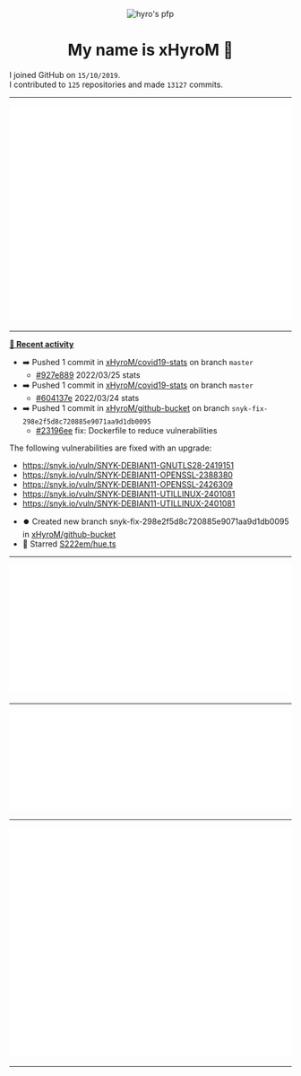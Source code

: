 <p align="center">
    <img src="https://avatars.githubusercontent.com/u/56601352" width="192" alt="hyro's pfp" />
    <h1 align="center">My name is xHyroM 👋</h1>
</p>

I joined GitHub on `15/10/2019`.  
I contributed to `125` repositories and made `13127` commits.  

___

<img src="https://github.com/xHyroM/xHyroM/blob/master/.cache/base.svg">

___

**[📰 Recent activity](https://github.com/xHyroM)**
* ➡️ Pushed 1 commit in [xHyroM/covid19-stats](https://github.com/xHyroM/covid19-stats) on branch `master`
  * [#927e889](https://github.com/xHyroM/covid19-stats/commit/927e889) 2022/03/25 stats
* ➡️ Pushed 1 commit in [xHyroM/covid19-stats](https://github.com/xHyroM/covid19-stats) on branch `master`
  * [#604137e](https://github.com/xHyroM/covid19-stats/commit/604137e) 2022/03/24 stats
* ➡️ Pushed 1 commit in [xHyroM/github-bucket](https://github.com/xHyroM/github-bucket) on branch `snyk-fix-298e2f5d8c720885e9071aa9d1db0095`
  * [#23196ee](https://github.com/xHyroM/github-bucket/commit/23196ee) fix: Dockerfile to reduce vulnerabilities

The following vulnerabilities are fixed with an upgrade:
- https://snyk.io/vuln/SNYK-DEBIAN11-GNUTLS28-2419151
- https://snyk.io/vuln/SNYK-DEBIAN11-OPENSSL-2388380
- https://snyk.io/vuln/SNYK-DEBIAN11-OPENSSL-2426309
- https://snyk.io/vuln/SNYK-DEBIAN11-UTILLINUX-2401081
- https://snyk.io/vuln/SNYK-DEBIAN11-UTILLINUX-2401081
* ⏺️ Created new branch snyk-fix-298e2f5d8c720885e9071aa9d1db0095 in [xHyroM/github-bucket](https://github.com/xHyroM/github-bucket)
* 🌟 Starred [S222em/hue.ts](https://github.com/S222em/hue.ts)


___

<img src="https://github.com/xHyroM/xHyroM/blob/master/.cache/isocalendar.svg">

___

<img src="https://github.com/xHyroM/xHyroM/blob/master/.cache/languages.svg">

___

<img src="https://github.com/xHyroM/xHyroM/blob/master/.cache/achievements.svg">

___